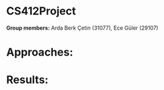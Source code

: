 # CS412Project

**Group members:** Arda Berk Çetin (31077), Ece Güler (29107)

# Approaches:

# Results:
